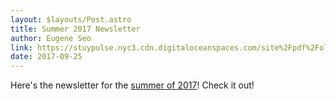 ```yaml
---
layout: $layouts/Post.astro
title: Summer 2017 Newsletter
author: Eugene Seo
link: https://stuypulse.nyc3.cdn.digitaloceanspaces.com/site%2Fpdf%2Fold_pdfs%2F2017_summer.pdf
date: 2017-09-25
---
```


Here's the newsletter for the [summer of 2017](https://stuypulse.nyc3.cdn.digitaloceanspaces.com/site%2Fpdf%2Fold_pdfs%2F2017_summer.pdf)!
Check it out!
